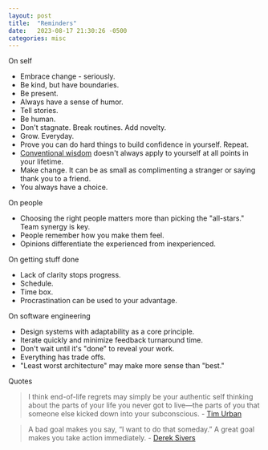 ```yaml
---
layout: post
title:  "Reminders"
date:   2023-08-17 21:30:26 -0500
categories: misc
---
```


On self
* Embrace change - seriously.
* Be kind, but have boundaries.
* Be present.
* Always have a sense of humor.
* Tell stories.
* Be human.
* Don't stagnate. Break routines. Add novelty.
* Grow. Everyday.
* Prove you can do hard things to build confidence in yourself. Repeat.
* [Conventional wisdom](https://waitbutwhy.com/2018/04/picking-career.html) doesn't always apply to yourself at all points in your lifetime.
* Make change. It can be as small as complimenting a stranger or saying thank you to a friend.
* You always have a choice.

On people
* Choosing the right people matters more than picking the "all-stars." Team synergy is key.
* People remember how you make them feel.
* Opinions differentiate the experienced from inexperienced.

On getting stuff done
* Lack of clarity stops progress.
* Schedule.
* Time box.
* Procrastination can be used to your advantage.

On software engineering
* Design systems with adaptability as a core principle.
* Iterate quickly and minimize feedback turnaround time.
* Don't wait until it's "done" to reveal your work.
* Everything has trade offs.
* "Least worst architecture" may make more sense than "best."

Quotes
> I think end-of-life regrets may simply be your authentic self thinking about the parts of your life you never got to live—the parts of you that someone else kicked down into your subconscious. - [Tim Urban](https://waitbutwhy.com/2018/04/picking-career.html)

> A bad goal makes you say, “I want to do that someday.” A great goal makes you take action immediately. - [Derek Sivers](https://sive.rs/goals)

